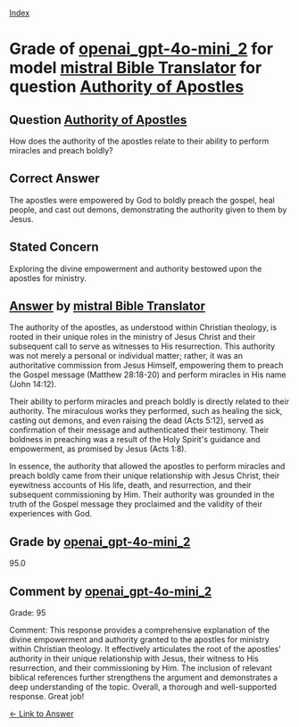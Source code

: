 
[Index](../../../../index.md)
# Grade of [openai_gpt-4o-mini_2](../../../grading_models/openai_gpt-4o-mini_2.md) for model [mistral Bible Translator](../../../answering_models/mistral_Bible_Translator.md) for question [Authority of Apostles](../../../questions/Authority_of_Apostles.md)

## Question [Authority of Apostles](../../../questions/Authority_of_Apostles.md)
How does the authority of the apostles relate to their ability to perform miracles and preach boldly?

## Correct Answer
The apostles were empowered by God to boldly preach the gospel, heal people, and cast out demons, demonstrating the authority given to them by Jesus.

## Stated Concern
Exploring the divine empowerment and authority bestowed upon the apostles for ministry.

## [Answer](../Authority_of_Apostles.md) by [mistral Bible Translator](../../../answering_models/mistral_Bible_Translator.md)
 The authority of the apostles, as understood within Christian theology, is rooted in their unique roles in the ministry of Jesus Christ and their subsequent call to serve as witnesses to His resurrection. This authority was not merely a personal or individual matter; rather, it was an authoritative commission from Jesus Himself, empowering them to preach the Gospel message (Matthew 28:18-20) and perform miracles in His name (John 14:12).

Their ability to perform miracles and preach boldly is directly related to their authority. The miraculous works they performed, such as healing the sick, casting out demons, and even raising the dead (Acts 5:12), served as confirmation of their message and authenticated their testimony. Their boldness in preaching was a result of the Holy Spirit's guidance and empowerment, as promised by Jesus (Acts 1:8).

In essence, the authority that allowed the apostles to perform miracles and preach boldly came from their unique relationship with Jesus Christ, their eyewitness accounts of His life, death, and resurrection, and their subsequent commissioning by Him. Their authority was grounded in the truth of the Gospel message they proclaimed and the validity of their experiences with God.

## Grade by [openai_gpt-4o-mini_2](../../../grading_models/openai_gpt-4o-mini_2.md)
95.0

## Comment by [openai_gpt-4o-mini_2](../../../grading_models/openai_gpt-4o-mini_2.md)
Grade: 95

Comment: This response provides a comprehensive explanation of the divine empowerment and authority granted to the apostles for ministry within Christian theology. It effectively articulates the root of the apostles' authority in their unique relationship with Jesus, their witness to His resurrection, and their commissioning by Him. The inclusion of relevant biblical references further strengthens the argument and demonstrates a deep understanding of the topic. Overall, a thorough and well-supported response. Great job!

[&lt;- Link to Answer](../Authority_of_Apostles.md)
